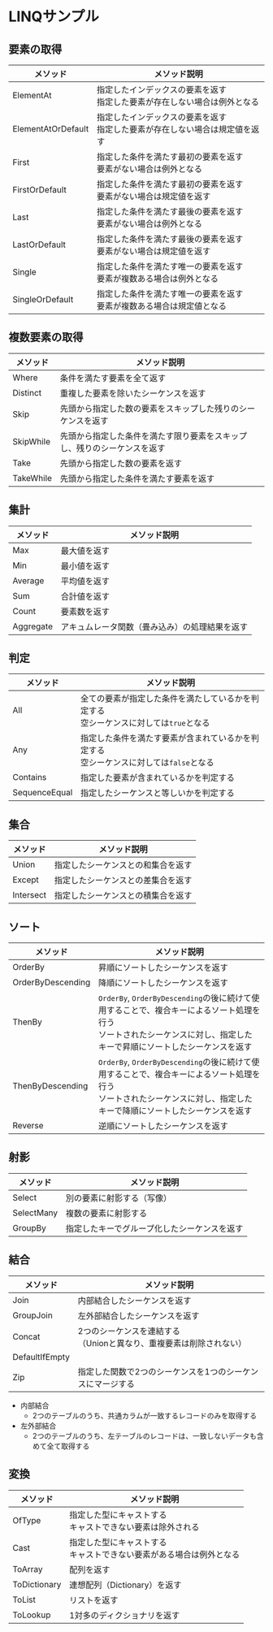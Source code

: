 # LINQサンプル

## 要素の取得

|メソッド|メソッド説明|
|---|---|
|ElementAt|指定したインデックスの要素を返す<br>指定した要素が存在しない場合は例外となる|
|ElementAtOrDefault|指定したインデックスの要素を返す<br>指定した要素が存在しない場合は規定値を返す|
|First|指定した条件を満たす最初の要素を返す<br>要素がない場合は例外となる|
|FirstOrDefault|指定した条件を満たす最初の要素を返す<br>要素がない場合は規定値を返す|
|Last|指定した条件を満たす最後の要素を返す<br>要素がない場合は例外となる|
|LastOrDefault|指定した条件を満たす最後の要素を返す<br>要素がない場合は規定値を返す|
|Single|指定した条件を満たす唯一の要素を返す<br>要素が複数ある場合は例外となる|
|SingleOrDefault|指定した条件を満たす唯一の要素を返す<br>要素が複数ある場合は規定値となる|

## 複数要素の取得

|メソッド|メソッド説明|
|---|---|
|Where|条件を満たす要素を全て返す|
|Distinct|重複した要素を除いたシーケンスを返す|
|Skip|先頭から指定した数の要素をスキップした残りのシーケンスを返す|
|SkipWhile|先頭から指定した条件を満たす限り要素をスキップし、残りのシーケンスを返す|
|Take|先頭から指定した数の要素を返す|
|TakeWhile|先頭から指定した条件を満たす要素を返す|

## 集計

|メソッド|メソッド説明|
|---|---|
|Max|最大値を返す|
|Min|最小値を返す|
|Average|平均値を返す|
|Sum|合計値を返す|
|Count|要素数を返す|
|Aggregate|アキュムレータ関数（畳み込み）の処理結果を返す|

## 判定

|メソッド|メソッド説明|
|---|---|
|All|全ての要素が指定した条件を満たしているかを判定する<br>空シーケンスに対しては`true`となる|
|Any|指定した条件を満たす要素が含まれているかを判定する<br>空シーケンスに対しては`false`となる|
|Contains|指定した要素が含まれているかを判定する|
|SequenceEqual|指定したシーケンスと等しいかを判定する|

## 集合

|メソッド|メソッド説明|
|---|---|
|Union|指定したシーケンスとの和集合を返す|
|Except|指定したシーケンスとの差集合を返す|
|Intersect|指定したシーケンスとの積集合を返す|

## ソート

|メソッド|メソッド説明|
|---|---|
|OrderBy|昇順にソートしたシーケンスを返す|
|OrderByDescending|降順にソートしたシーケンスを返す|
|ThenBy|`OrderBy`, `OrderByDescending`の後に続けて使用することで、複合キーによるソート処理を行う<br>ソートされたシーケンスに対し、指定したキーで昇順にソートしたシーケンスを返す|
|ThenByDescending|`OrderBy`, `OrderByDescending`の後に続けて使用することで、複合キーによるソート処理を行う<br>ソートされたシーケンスに対し、指定したキーで降順にソートしたシーケンスを返す|
|Reverse|逆順にソートしたシーケンスを返す|

## 射影

|メソッド|メソッド説明|
|---|---|
|Select|別の要素に射影する（写像）|
|SelectMany|複数の要素に射影する|
|GroupBy|指定したキーでグループ化したシーケンスを返す|

## 結合

|メソッド|メソッド説明|
|---|---|
|Join|内部結合したシーケンスを返す|
|GroupJoin|左外部結合したシーケンスを返す|
|Concat|2つのシーケンスを連結する<br>（Unionと異なり、重複要素は削除されない）|
|DefaultIfEmpty||
|Zip|指定した関数で2つのシーケンスを1つのシーケンスにマージする|

- 内部結合
    - 2つのテーブルのうち、共通カラムが一致するレコードのみを取得する
- 左外部結合
    - 2つのテーブルのうち、左テーブルのレコードは、一致しないデータも含めて全て取得する

## 変換

|メソッド|メソッド説明|
|---|---|
|OfType|指定した型にキャストする<br>キャストできない要素は除外される|
|Cast|指定した型にキャストする<br>キャストできない要素がある場合は例外となる|
|ToArray|配列を返す|
|ToDictionary|連想配列（Dictionary）を返す|
|ToList|リストを返す|
|ToLookup|1対多のディクショナリを返す|
